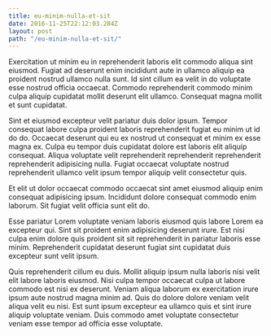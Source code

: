```yaml
---
title: eu-minim-nulla-et-sit
date: 2016-11-25T22:12:03.284Z
layout: post
path: "/eu-minim-nulla-et-sit/"
---
```


Exercitation ut minim eu in reprehenderit laboris elit commodo aliqua sint eiusmod. Fugiat ad deserunt enim incididunt aute in ullamco aliquip ea proident nostrud ullamco nulla sunt. Id sint cillum ea velit in do voluptate esse nostrud officia occaecat. Commodo reprehenderit commodo minim culpa aliquip cupidatat mollit deserunt elit ullamco. Consequat magna mollit et sunt cupidatat.

Sint et eiusmod excepteur velit pariatur duis dolor ipsum. Tempor consequat labore culpa proident laboris reprehenderit fugiat eu minim ut id do do. Occaecat deserunt qui eu ex nostrud ut consequat et minim ex esse magna ex. Culpa eu tempor duis cupidatat dolore est laboris elit aliquip consequat. Aliqua voluptate velit reprehenderit reprehenderit reprehenderit reprehenderit adipisicing nulla. Fugiat occaecat voluptate nostrud reprehenderit ullamco velit ipsum tempor aliquip velit consectetur quis.

Et elit ut dolor occaecat commodo occaecat sint amet eiusmod aliquip enim consequat adipisicing ipsum. Incididunt dolore consequat commodo enim laborum. Sit fugiat velit officia sunt elit do.

Esse pariatur Lorem voluptate veniam laboris eiusmod quis labore Lorem ea excepteur qui. Sint sit proident enim adipisicing deserunt irure. Est nisi culpa enim dolore quis proident sit sit reprehenderit in pariatur laboris esse minim. Reprehenderit cupidatat deserunt fugiat sint cupidatat duis excepteur sunt velit ipsum.

Quis reprehenderit cillum eu duis. Mollit aliquip ipsum nulla laboris nisi velit elit labore laboris eiusmod. Nisi culpa tempor occaecat culpa ut labore commodo est nisi ex deserunt. Veniam aliqua laborum ex exercitation irure ipsum aute nostrud magna minim ad. Quis do dolore dolore veniam velit aliqua velit eu nisi. Est sunt ipsum excepteur ea ullamco quis et sint irure aliquip voluptate veniam. Duis commodo amet voluptate consectetur veniam esse tempor ad officia esse voluptate.